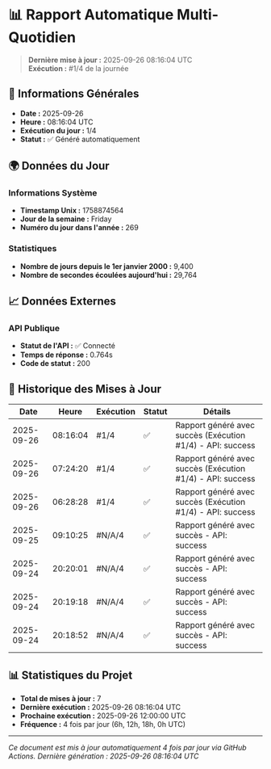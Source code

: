 # 📊 Rapport Automatique Multi-Quotidien

> **Dernière mise à jour :** 2025-09-26 08:16:04 UTC  
> **Exécution :** #1/4 de la journée

## 📅 Informations Générales

- **Date :** 2025-09-26
- **Heure :** 08:16:04 UTC
- **Exécution du jour :** 1/4
- **Statut :** ✅ Généré automatiquement

## 🌍 Données du Jour

### Informations Système
- **Timestamp Unix :** 1758874564
- **Jour de la semaine :** Friday
- **Numéro du jour dans l'année :** 269

### Statistiques
- **Nombre de jours depuis le 1er janvier 2000 :** 9,400
- **Nombre de secondes écoulées aujourd'hui :** 29,764

## 📈 Données Externes

### API Publique
- **Statut de l'API :** ✅ Connecté
- **Temps de réponse :** 0.764s
- **Code de statut :** 200

## 🔄 Historique des Mises à Jour

| Date | Heure | Exécution | Statut | Détails |
|------|-------|-----------|--------|---------|
| 2025-09-26 | 08:16:04 | #1/4 | ✅ | Rapport généré avec succès (Exécution #1/4) - API: success |
| 2025-09-26 | 07:24:20 | #1/4 | ✅ | Rapport généré avec succès (Exécution #1/4) - API: success |
| 2025-09-26 | 06:28:28 | #1/4 | ✅ | Rapport généré avec succès (Exécution #1/4) - API: success |
| 2025-09-25 | 09:10:25 | #N/A/4 | ✅ | Rapport généré avec succès - API: success |
| 2025-09-24 | 20:20:01 | #N/A/4 | ✅ | Rapport généré avec succès - API: success |
| 2025-09-24 | 20:19:18 | #N/A/4 | ✅ | Rapport généré avec succès - API: success |
| 2025-09-24 | 20:18:52 | #N/A/4 | ✅ | Rapport généré avec succès - API: success |

## 📊 Statistiques du Projet

- **Total de mises à jour :** 7
- **Dernière exécution :** 2025-09-26 08:16:04 UTC
- **Prochaine exécution :** 2025-09-26 12:00:00 UTC
- **Fréquence :** 4 fois par jour (6h, 12h, 18h, 0h UTC)

---

*Ce document est mis à jour automatiquement 4 fois par jour via GitHub Actions.*
*Dernière génération : 2025-09-26 08:16:04 UTC*
